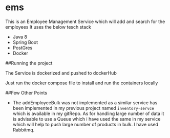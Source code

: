 # ems

This is an Employee Management Service which will add and search for the employees
It uses the below tesch stack
  - Java 8
  - Spring Boot
  - PostGres
  - Docker

##Running the project

The Service is dockerized and pushed to dockerHub

Just run the docker compose file to install and run the containers locally

##Few Other Points

- The addEmployeeBulk was not implemented as a similar service has been implemented in my previous project named `inventory-servce` which is available in my gitRepo.
  As for handling large number of data it is advisable to use a Queue which i have used the same in my service which will help to push large number of products in bulk.
  I have used Rabbitmq.